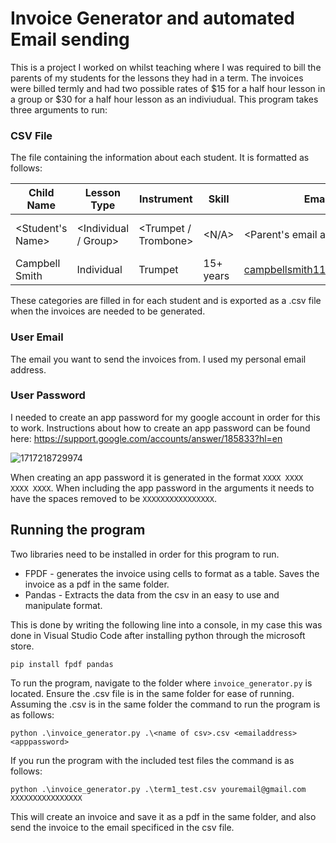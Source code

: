 # Invoice Generator and automated Email sending

This is a project I worked on whilst teaching where I was required to bill the parents of my students for the lessons they had in a term. The invoices were billed termly and had two possible rates of $15 for a half hour lesson in a group or $30 for a half hour lesson as an indiviudual. This program takes three arguments to run:

### CSV File

The file containing the information about each student. It is formatted as follows:

| Child Name       | Lesson Type          | Instrument           | Skill     | Email                      | Parent          | School                | Lessons Completed      | Term          |
| ---------------- | -------------------- | -------------------- | --------- | -------------------------- | --------------- | --------------------- | ---------------------- | ------------- |
| <Student's Name> | <Individual / Group> | <Trumpet / Trombone> | <N/A>     | <Parent's email address>   | <Parent's Name> | <Hukanui / Fairfield> | <No. of weeks in term> | <No. of term> |
| Campbell Smith   | Individual           | Trumpet              | 15+ years | campbellsmith116@gmail.com | Campbell Smith  | Hukanui               | 10                     | 1             |

These categories are filled in for each student and is exported as a .csv file when the invoices are needed to be generated.

### User Email

The email you want to send the invoices from. I used my personal email address.

### User Password

I needed to create an app password for my google account in order for this to work. Instructions about how to create an app password can be found here: https://support.google.com/accounts/answer/185833?hl=en

![1717218729974](image/readme/1717218729974.png)

When creating an app password it is generated in the format `XXXX XXXX XXXX XXXX`. When including the app password in the arguments it needs to have the spaces removed to be `XXXXXXXXXXXXXXXX`.


## Running the program

Two libraries need to be installed in order for this program to run. 

* FPDF - generates the invoice using cells to format as a table. Saves the invoice as a pdf in the same folder.
* Pandas - Extracts the data from the csv in an easy to use and manipulate format.

This is done by writing the following line into a console, in my case this was done in Visual Studio Code after installing python through the microsoft store.

```
pip install fpdf pandas
```

To run the program, navigate to the folder where `invoice_generator.py` is located. Ensure the .csv file is in the same folder for ease of running. Assuming the .csv is in the same folder the command to run the program is as follows:

```
python .\invoice_generator.py .\<name of csv>.csv <emailaddress> <apppassword>
```

If you run the program with the included test files the command is as follows:

```
python .\invoice_generator.py .\term1_test.csv youremail@gmail.com XXXXXXXXXXXXXXXX
```

This will create an invoice and save it as a pdf in the same folder, and also send the invoice to the email specificed in the csv file.
